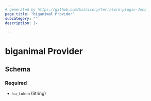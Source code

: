 ```yaml
---
# generated by https://github.com/hashicorp/terraform-plugin-docs
page_title: "biganimal Provider"
subcategory: ""
description: |-
  
---
```


# biganimal Provider





<!-- schema generated by tfplugindocs -->
## Schema

### Required

- `ba_token` (String)
